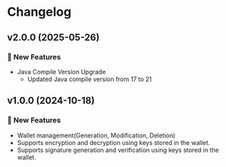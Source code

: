 # Changelog

## v2.0.0 (2025-05-26)

### 🚀 New Features

- Java Compile Version Upgrade
    - Updated Java compile version from 17 to 21

## v1.0.0 (2024-10-18)

### 🚀 New Features

- Wallet management(Generation, Modification, Deletion)
- Supports encryption and decryption using keys stored in the wallet.
- Supports signature generation and verification using keys stored in the wallet.